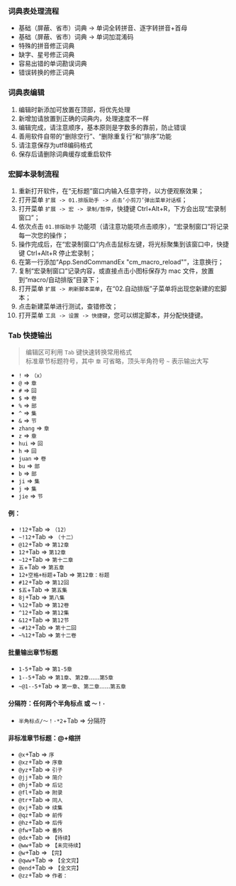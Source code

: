 
### 词典表处理流程
- 基础（屏蔽、省市）词典 -> 单词全转拼音、逐字转拼音+首母
- 基础（屏蔽、省市）词典 -> 单词加混淆码
- 特殊的拼音修正词典
- 缺字、星号修正词典
- 容易出错的单词勘误词典
- 错误转换的修正词典


### 词典表编辑
1. 编辑时新添加可放置在顶部，将优先处理
2. 新增加请放置到正确的词典内，处理速度不一样
3. 编辑完成，请注意顺序，基本原则是字数多的靠前，防止错误
4. 善用软件自带的“删除空行”、“删除重复行”和“排序”功能
5. 请注意保存为utf8编码格式
6. 保存后请删除词典缓存或重启软件


### 宏脚本录制流程
1. 重新打开软件，在“无标题”窗口内输入任意字符，以方便观察效果；
2. 打开菜单 `扩展 -> 01.排版助手 -> 点击‘小剪刀’弹出菜单对话框`；
3. 打开菜单 `扩展 -> 宏 -> 录制/暂停`，快捷键 Ctrl+Alt+R，下方会出现“宏录制窗口”；
4. 依次点击 `01.排版助手` 功能项（请注意功能项点击顺序），“宏录制窗口”将记录每一次您的操作；
5. 操作完成后，在“宏录制窗口”内点击鼠标左键，将光标聚集到该窗口中，快捷键 Ctrl+Alt+R 停止宏录制；
6. 在第一行添加“App.SendCommandEx "cm_macro_reload"”，注意换行；
7. 复制“宏录制窗口”记录内容，或直接点击小图标保存为 mac 文件，放置到“macro/自动排版”目录下；
8. 打开菜单 `扩展 -> 刷新脚本菜单`，在“02.自动排版”子菜单将出现您新建的宏脚本；
9. 点击新建菜单进行测试，查错修改；
10. 打开菜单 `工具 -> 设置 -> 快捷键`，您可以绑定脚本，并分配快捷键。


### Tab 快捷输出

> 编辑区可利用 `Tab` 键快速转换常用格式<br>标准章节标题符号，其中 `章` 可省略，顶头半角符号 `~` 表示输出大写

- `!` => `（x）`
- `@` => `章`
- `#` => `回`
- `$` => `卷`
- `%` => `部`
- `^` => `集`
- `&` => `节`
- `zhang` => `章`
- `z` => `章`
- `hui` => `回`
- `h` => `回`
- `juan` => `卷`
- `bu` => `部`
- `b` => `部`
- `ji` => `集`
- `j` => `集`
- `jie` => `节`

#### 例：
- `!12`+Tab => `（12）`
- `~!12`+Tab => `（十二）`
- `@12`+Tab => `第12章`
- `12`+Tab => `第12章`
- `~12`+Tab => `第十二章`
- `五`+Tab => `第五章`
- `12+空格+标题`+Tab => `第12章：标题`
- `#12`+Tab => `第12回`
- `$五`+Tab => `第五集`
- `8j`+Tab => `第八集`
- `%12`+Tab => `第12卷`
- `^12`+Tab => `第12集`
- `&12`+Tab => `第12节`
- `~#12`+Tab => `第十二回`
- `~%12`+Tab => `第十二卷`

#### 批量输出章节标题
- `1-5`+Tab => `第1-5章`
- `1--5`+Tab => `第1章`、`第2章`……`第5章`
- `~@1--5`+Tab => `第一章`、`第二章`……`第五章`

#### 分隔符：任何两个半角标点 或 `～！·`
- `半角标点/～！·*2`+Tab => 分隔符

#### 非标准章节标题：@+缩拼
- `@x`+Tab	=>	`序`
- `@xz`+Tab	=>	`序章`
- `@yz`+Tab	=>	`引子`
- `@jj`+Tab	=>	`简介`
- `@hj`+Tab	=>	`后记`
- `@fl`+Tab	=>	`附录`
- `@tr`+Tab	=>	`同人`
- `@xj`+Tab	=>	`续集`
- `@qz`+Tab	=>	`前传`
- `@hz`+Tab	=>	`后传`
- `@fw`+Tab	=>	`番外`
- `@dx`+Tab	=>	`【待续】`
- `@ww`+Tab	=>	`【未完待续】`
- `@w`+Tab	=>	`【完】`
- `@qww`+Tab	=>	`【全文完】`
- `@end`+Tab	=>	`【全文完】`
- `@zz`+Tab	=>	`作者：`
